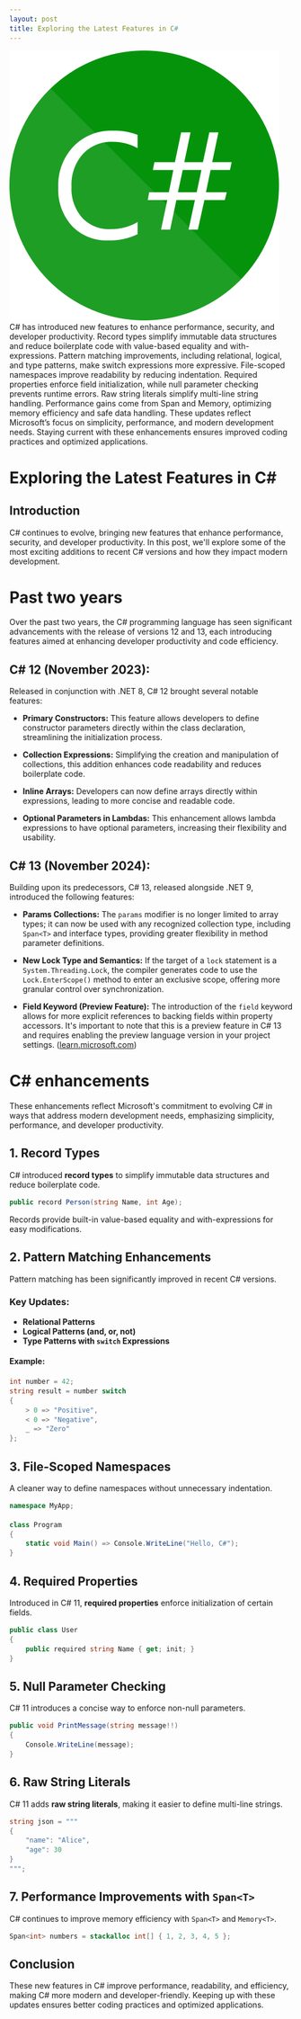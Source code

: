 ```yaml
---
layout: post
title: Exploring the Latest Features in C#
---
```

<div class="row">
    <div class="col-sm-2">
      <img src="/images/csharp-logo.png" alt="c# .NET"/>
    </div>
    <div class="col-sm-10">
        C# has introduced new features to enhance performance, security, and developer productivity. Record types simplify immutable data structures and reduce boilerplate code with value-based equality and with-expressions. Pattern matching improvements, including relational, logical, and type patterns, make switch expressions more expressive. File-scoped namespaces improve readability by reducing indentation. Required properties enforce field initialization, while null parameter checking prevents runtime errors. Raw string literals simplify multi-line string handling. Performance gains come from Span<T> and Memory<T>, optimizing memory efficiency and safe data handling. These updates reflect Microsoft’s focus on simplicity, performance, and modern development needs. Staying current with these enhancements ensures improved coding practices and optimized applications.
    </div>
</div>


# Exploring the Latest Features in C#

## Introduction
C# continues to evolve, bringing new features that enhance performance, security, and developer productivity. In this post, we'll explore some of the most exciting additions to recent C# versions and how they impact modern development.

# Past two years

Over the past two years, the C# programming language has seen significant advancements with the release of versions 12 and 13, each introducing features aimed at enhancing developer productivity and code efficiency.

## C# 12 (November 2023):

Released in conjunction with .NET 8, C# 12 brought several notable features:

- **Primary Constructors:** This feature allows developers to define constructor parameters directly within the class declaration, streamlining the initialization process.

- **Collection Expressions:** Simplifying the creation and manipulation of collections, this addition enhances code readability and reduces boilerplate code.

- **Inline Arrays:** Developers can now define arrays directly within expressions, leading to more concise and readable code.

- **Optional Parameters in Lambdas:** This enhancement allows lambda expressions to have optional parameters, increasing their flexibility and usability.

## C# 13 (November 2024):

Building upon its predecessors, C# 13, released alongside .NET 9, introduced the following features:

- **Params Collections:** The `params` modifier is no longer limited to array types; it can now be used with any recognized collection type, including `Span<T>` and interface types, providing greater flexibility in method parameter definitions.

- **New Lock Type and Semantics:** If the target of a `lock` statement is a `System.Threading.Lock`, the compiler generates code to use the `Lock.EnterScope()` method to enter an exclusive scope, offering more granular control over synchronization.

- **Field Keyword (Preview Feature):** The introduction of the `field` keyword allows for more explicit references to backing fields within property accessors. It's important to note that this is a preview feature in C# 13 and requires enabling the preview language version in your project settings. ([learn.microsoft.com](https://learn.microsoft.com/en-us/dotnet/csharp/whats-new/csharp-13?utm_source=chatgpt.com))

# C# enhancements

These enhancements reflect Microsoft's commitment to evolving C# in ways that address modern development needs, emphasizing simplicity, performance, and developer productivity.

## 1. Record Types
C# introduced **record types** to simplify immutable data structures and reduce boilerplate code.
```csharp
public record Person(string Name, int Age);
```
Records provide built-in value-based equality and with-expressions for easy modifications.

## 2. Pattern Matching Enhancements
Pattern matching has been significantly improved in recent C# versions.

### Key Updates:
- **Relational Patterns**
- **Logical Patterns (and, or, not)**
- **Type Patterns with `switch` Expressions**

#### Example:
```csharp
int number = 42;
string result = number switch
{
    > 0 => "Positive",
    < 0 => "Negative",
    _ => "Zero"
};
```

## 3. File-Scoped Namespaces
A cleaner way to define namespaces without unnecessary indentation.
```csharp
namespace MyApp;

class Program
{
    static void Main() => Console.WriteLine("Hello, C#");
}
```

## 4. Required Properties
Introduced in C# 11, **required properties** enforce initialization of certain fields.
```csharp
public class User
{
    public required string Name { get; init; }
}
```

## 5. Null Parameter Checking
C# 11 introduces a concise way to enforce non-null parameters.
```csharp
public void PrintMessage(string message!!)
{
    Console.WriteLine(message);
}
```

## 6. Raw String Literals
C# 11 adds **raw string literals**, making it easier to define multi-line strings.
```csharp
string json = """
{
    "name": "Alice",
    "age": 30
}
""";
```

## 7. Performance Improvements with `Span<T>`
C# continues to improve memory efficiency with `Span<T>` and `Memory<T>`.
```csharp
Span<int> numbers = stackalloc int[] { 1, 2, 3, 4, 5 };
```

## Conclusion
These new features in C# improve performance, readability, and efficiency, making C# more modern and developer-friendly. Keeping up with these updates ensures better coding practices and optimized applications.

